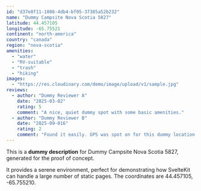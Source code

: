 ```yaml
---
id: "d37e8f11-1086-4db4-bf05-37385a52b232"
name: "Dummy Campsite Nova Scotia 5827"
latitude: 44.457105
longitude: -65.75521
continent: "north-america"
country: "canada"
region: "nova-scotia"
amenities:
  - "water"
  - "RV-suitable"
  - "trash"
  - "hiking"
images:
  - "https://res.cloudinary.com/demo/image/upload/v1/sample.jpg"
reviews:
  - author: "Dummy Reviewer A"
    date: "2025-03-02"
    rating: 5
    comment: "A nice, quiet dummy spot with some basic amenities."
  - author: "Dummy Reviewer B"
    date: "2025-09-016"
    rating: 2
    comment: "Found it easily. GPS was spot on for this dummy location."
---
```


This is a **dummy description** for Dummy Campsite Nova Scotia 5827, generated for the proof of concept.

It provides a serene environment, perfect for demonstrating how SvelteKit can handle a large number of static pages. The coordinates are 44.457105, -65.755210.
